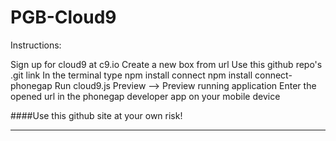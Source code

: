 PGB-Cloud9
=====================
Instructions:

Sign up for cloud9 at c9.io
Create a new box from url
Use this github repo's .git link
In the terminal type 
npm install connect
npm install connect-phonegap
Run cloud9.js
Preview --> Preview running application
Enter the opened url in the phonegap developer app on your mobile device


####Use this github site at your own risk!

************************************************************************************************************ 













